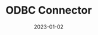 ---
title: "ODBC Connector"
linkTitle: "ODBC Connector"
date: 2023-01-02
weight: 2
description: >
  En forklaring av ODBC Connector og dets bruksområde
---